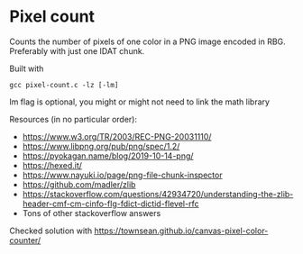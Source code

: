 
# Pixel count
 Counts the number of pixels of one color in a PNG image encoded in RBG.
 Preferably with just one IDAT chunk.

 Built with
 
    gcc pixel-count.c -lz [-lm]
    
 lm flag is optional, you might or might not need to link the math library


 Resources (in no particular order):
 - https://www.w3.org/TR/2003/REC-PNG-20031110/
 - https://www.libpng.org/pub/png/spec/1.2/
 - https://pyokagan.name/blog/2019-10-14-png/
 - https://hexed.it/
 - https://www.nayuki.io/page/png-file-chunk-inspector
 - https://github.com/madler/zlib
 - https://stackoverflow.com/questions/42934720/understanding-the-zlib-header-cmf-cm-cinfo-flg-fdict-dictid-flevel-rfc
 - Tons of other stackoverflow answers
 
Checked solution with https://townsean.github.io/canvas-pixel-color-counter/
